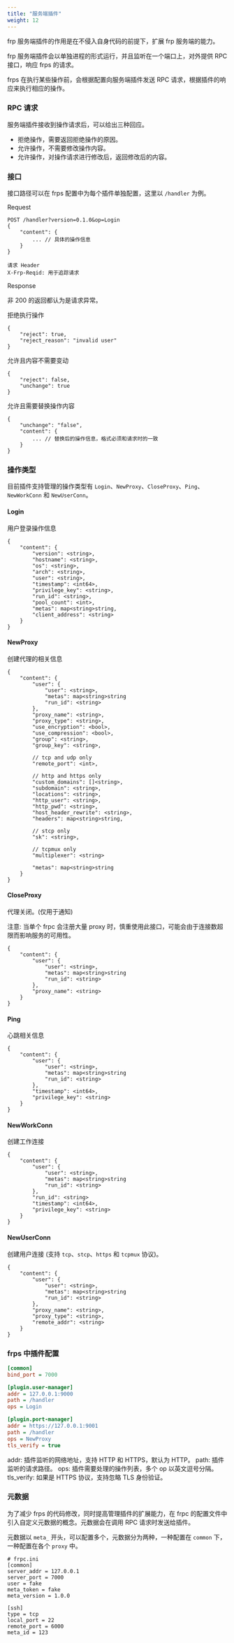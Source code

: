 ```yaml
---
title: "服务端插件"
weight: 12
---
```


frp 服务端插件的作用是在不侵入自身代码的前提下，扩展 frp 服务端的能力。

frp 服务端插件会以单独进程的形式运行，并且监听在一个端口上，对外提供 RPC 接口，响应 frps 的请求。

frps 在执行某些操作前，会根据配置向服务端插件发送 RPC 请求，根据插件的响应来执行相应的操作。

### RPC 请求

服务端插件接收到操作请求后，可以给出三种回应。

* 拒绝操作，需要返回拒绝操作的原因。
* 允许操作，不需要修改操作内容。
* 允许操作，对操作请求进行修改后，返回修改后的内容。

### 接口

接口路径可以在 frps 配置中为每个插件单独配置，这里以 `/handler` 为例。

Request

```
POST /handler?version=0.1.0&op=Login
{
    "content": {
        ... // 具体的操作信息
    }
}

请求 Header
X-Frp-Reqid: 用于追踪请求
```

Response

非 200 的返回都认为是请求异常。

拒绝执行操作

```
{
    "reject": true,
    "reject_reason": "invalid user"
}
```

允许且内容不需要变动

```
{
    "reject": false,
    "unchange": true
}
```

允许且需要替换操作内容

```
{
    "unchange": "false",
    "content": {
        ... // 替换后的操作信息，格式必须和请求时的一致
    }
}
```

### 操作类型

目前插件支持管理的操作类型有 `Login`、`NewProxy`、`CloseProxy`、`Ping`、`NewWorkConn` 和 `NewUserConn`。

#### Login

用户登录操作信息

```
{
    "content": {
        "version": <string>,
        "hostname": <string>,
        "os": <string>,
        "arch": <string>,
        "user": <string>,
        "timestamp": <int64>,
        "privilege_key": <string>,
        "run_id": <string>,
        "pool_count": <int>,
        "metas": map<string>string,
        "client_address": <string>
    }
}
```

#### NewProxy

创建代理的相关信息

```
{
    "content": {
        "user": {
            "user": <string>,
            "metas": map<string>string
            "run_id": <string>
        },
        "proxy_name": <string>,
        "proxy_type": <string>,
        "use_encryption": <bool>,
        "use_compression": <bool>,
        "group": <string>,
        "group_key": <string>,

        // tcp and udp only
        "remote_port": <int>,

        // http and https only
        "custom_domains": []<string>,
        "subdomain": <string>,
        "locations": <string>,
        "http_user": <string>,
        "http_pwd": <string>,
        "host_header_rewrite": <string>,
        "headers": map<string>string,

        // stcp only
        "sk": <string>,

        // tcpmux only
        "multiplexer": <string>

        "metas": map<string>string
    }
}
```

#### CloseProxy

代理关闭。(仅用于通知)

注意: 当单个 frpc 会注册大量 proxy 时，慎重使用此接口，可能会由于连接数超限而影响服务的可用性。

```
{
    "content": {
        "user": {
            "user": <string>,
            "metas": map<string>string
            "run_id": <string>
        },
        "proxy_name": <string>
    }
}
```

#### Ping

心跳相关信息

```
{
    "content": {
        "user": {
            "user": <string>,
            "metas": map<string>string
            "run_id": <string>
        },
        "timestamp": <int64>,
        "privilege_key": <string>
    }
}
```

#### NewWorkConn

创建工作连接

```
{
    "content": {
        "user": {
            "user": <string>,
            "metas": map<string>string
            "run_id": <string>
        },
        "run_id": <string>
        "timestamp": <int64>,
        "privilege_key": <string>
    }
}
```

#### NewUserConn

创建用户连接 (支持 `tcp`、`stcp`、`https` 和 `tcpmux` 协议)。

```
{
    "content": {
        "user": {
            "user": <string>,
            "metas": map<string>string
            "run_id": <string>
        },
        "proxy_name": <string>,
        "proxy_type": <string>,
        "remote_addr": <string>
    }
}
```


### frps 中插件配置

```ini
[common]
bind_port = 7000

[plugin.user-manager]
addr = 127.0.0.1:9000
path = /handler
ops = Login

[plugin.port-manager]
addr = https://127.0.0.1:9001
path = /handler
ops = NewProxy
tls_verify = true
```

addr: 插件监听的网络地址，支持 HTTP 和 HTTPS，默认为 HTTP。
path: 插件监听的请求路径。
ops: 插件需要处理的操作列表，多个 op 以英文逗号分隔。
tls_verify: 如果是 HTTPS 协议，支持忽略 TLS 身份验证。

### 元数据

为了减少 frps 的代码修改，同时提高管理插件的扩展能力，在 frpc 的配置文件中引入自定义元数据的概念。元数据会在调用 RPC 请求时发送给插件。

元数据以 `meta_` 开头，可以配置多个，元数据分为两种，一种配置在 `common` 下，一种配置在各个 `proxy` 中。

```
# frpc.ini
[common]
server_addr = 127.0.0.1
server_port = 7000
user = fake
meta_token = fake
meta_version = 1.0.0

[ssh]
type = tcp
local_port = 22
remote_port = 6000
meta_id = 123
```
